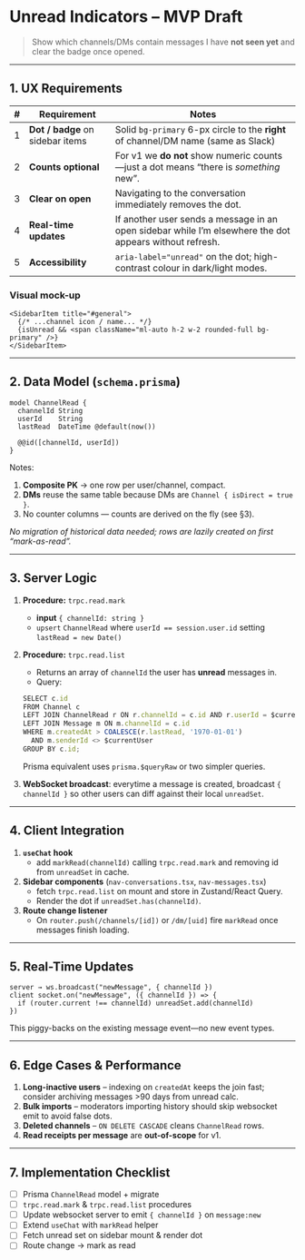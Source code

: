 # Unread Indicators – MVP Draft

> Show which channels/DMs contain messages I have **not seen yet** and clear the badge once opened.

---

## 1. UX Requirements

| #   | Requirement                      | Notes                                                                                                   |
| --- | -------------------------------- | ------------------------------------------------------------------------------------------------------- |
| 1   | **Dot / badge** on sidebar items | Solid `bg-primary` 6-px circle to the **right** of channel/DM name (same as Slack)                      |
| 2   | **Counts optional**              | For v1 we **do not** show numeric counts—just a dot means “there is _something_ new”.                   |
| 3   | **Clear on open**                | Navigating to the conversation immediately removes the dot.                                             |
| 4   | **Real-time updates**            | If another user sends a message in an open sidebar while I’m elsewhere the dot appears without refresh. |
| 5   | **Accessibility**                | `aria-label="unread"` on the dot; high-contrast colour in dark/light modes.                             |

### Visual mock-up

```tsx
<SidebarItem title="#general">
  {/* ...channel icon / name... */}
  {isUnread && <span className="ml-auto h-2 w-2 rounded-full bg-primary" />}
</SidebarItem>
```

---

## 2. Data Model (`schema.prisma`)

```prisma
model ChannelRead {
  channelId String
  userId    String
  lastRead  DateTime @default(now())

  @@id([channelId, userId])
}
```

Notes:

1. **Composite PK** → one row per user/channel, compact.
2. **DMs** reuse the same table because DMs are `Channel { isDirect = true }`.
3. No counter columns — counts are derived on the fly (see §3).

_No migration of historical data needed; rows are lazily created on first “mark-as-read”._

---

## 3. Server Logic

1. **Procedure:** `trpc.read.mark`
   - **input** `{ channelId: string }`
   - `upsert` `ChannelRead` where `userId == session.user.id` setting `lastRead = new Date()`
2. **Procedure:** `trpc.read.list`
   - Returns an array of `channelId` the user has **unread** messages in.
   - Query:

   ```ts
   SELECT c.id
   FROM Channel c
   LEFT JOIN ChannelRead r ON r.channelId = c.id AND r.userId = $currentUser
   LEFT JOIN Message m ON m.channelId = c.id
   WHERE m.createdAt > COALESCE(r.lastRead, '1970-01-01')
     AND m.senderId <> $currentUser
   GROUP BY c.id;
   ```

   Prisma equivalent uses `prisma.$queryRaw` or two simpler queries.

3. **WebSocket broadcast**: everytime a message is created, broadcast `{ channelId }` so other users can diff against their local `unreadSet`.

---

## 4. Client Integration

1. **`useChat` hook**
   - add `markRead(channelId)` calling `trpc.read.mark` and removing id from `unreadSet` in cache.
2. **Sidebar components** (`nav-conversations.tsx`, `nav-messages.tsx`)
   - fetch `trpc.read.list` on mount and store in Zustand/React Query.
   - Render the dot if `unreadSet.has(channelId)`.
3. **Route change listener**
   - On `router.push(/channels/[id])` or `/dm/[uid]` fire `markRead` once messages finish loading.

---

## 5. Real-Time Updates

```
server → ws.broadcast("newMessage", { channelId })
client socket.on("newMessage", ({ channelId }) => {
  if (router.current !== channelId) unreadSet.add(channelId)
})
```

This piggy-backs on the existing message event—no new event types.

---

## 6. Edge Cases & Performance

1. **Long-inactive users** – indexing on `createdAt` keeps the join fast; consider archiving messages >90 days from unread calc.
2. **Bulk imports** – moderators importing history should skip websocket emit to avoid false dots.
3. **Deleted channels** – `ON DELETE CASCADE` cleans `ChannelRead` rows.
4. **Read receipts per message** are **out-of-scope** for v1.

---

## 7. Implementation Checklist

- [ ] Prisma `ChannelRead` model + migrate
- [ ] `trpc.read.mark` & `trpc.read.list` procedures
- [ ] Update websocket server to emit `{ channelId }` on `message:new`
- [ ] Extend `useChat` with `markRead` helper
- [ ] Fetch unread set on sidebar mount & render dot
- [ ] Route change → mark as read
